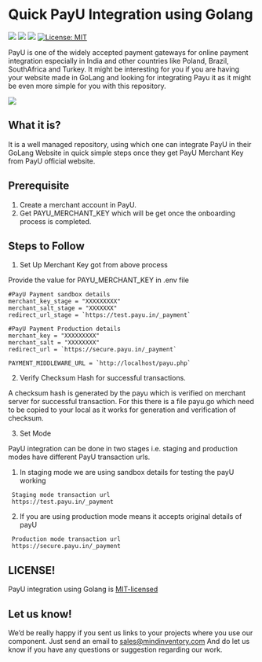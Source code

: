 # Quick PayU Integration using Golang

<a href="https://travis-ci.org/Mindinventory/Golang-U" style="pointer-events: none;" target="_blank"><img src="https://travis-ci.org/Mindinventory/Golang-PayU.svg?branch=master"></a>
<a href="https://godoc.org/fyne.io/fyne" style="pointer-events: none;" target="_blank"><img src="https://img.shields.io/badge/go-documentation-blue.svg"></a>
<a href="https://goreportcard.com/report/github.com/Mindinventory/Golang-PayU" style="pointer-events: none;" target="_blank"><img src="https://goreportcard.com/badge/github.com/Mindinventory/Golang-PayU"></a>
[![License: MIT](https://img.shields.io/badge/License-MIT-yellow.svg)](https://github.com/mindinventory/Golang-PayU/blob/master/LICENSE)

PayU is one of the widely accepted payment gateways for online payment integration especially in India and other countries like Poland, Brazil, SouthAfrica and Turkey. It might be interesting for you if you are having your website made in GoLang and looking for integrating Payu it as it might be even more simple for you with this repository.

<img src="https://raw.githubusercontent.com/Mindinventory/Golang-PayU/master/payU.png">

## What it is? 

It is a well managed repository, using which one can integrate PayU in their GoLang Website in quick simple steps once they get PayU Merchant Key from PayU official website.

## Prerequisite

1. Create a merchant account in PayU.
2. Get PAYU_MERCHANT_KEY  which will be get once the onboarding process is completed.

## Steps to Follow

1. Set Up Merchant Key got from above process
  
  Provide the value for PAYU_MERCHANT_KEY in .env file
  
  ```
  #PayU Payment sandbox details
  merchant_key_stage = "XXXXXXXXX"
  merchant_salt_stage = "XXXXXXX"
  redirect_url_stage = `https://test.payu.in/_payment`

  #PayU Payment Production details
  merchant_key = "XXXXXXXXX"
  merchant_salt = "XXXXXXXX"
  redirect_url = `https://secure.payu.in/_payment`

  PAYMENT_MIDDLEWARE_URL = `http://localhost/payu.php`
  
  ```  

2. Verify Checksum Hash for successful transactions.

  A checksum hash is generated by the payu which is verified on merchant server for successful transaction. For this there is a file payu.go which need to be copied to your local as it works for generation and verification of checksum.

3. Set Mode

  PayU integration can be done in two stages i.e. staging and production modes have different PayU transaction urls.

  1. In staging mode we are using sandbox details for testing the payU working
  
  ```
   Staging mode transaction url 
   https://test.payu.in/_payment
  ```

  2. If you are using production mode means it accepts original details of payU

  ```
   Production mode transaction url    
   https://secure.payu.in/_payment
  ```
    
## LICENSE!

PayU integration using Golang is [MIT-licensed](https://github.com/mindinventory/Golang-PayU/blob/master/LICENSE)

## Let us know!
We’d be really happy if you sent us links to your projects where you use our component. Just send an email to sales@mindinventory.com And do let us know if you have any questions or suggestion regarding our work.
      
